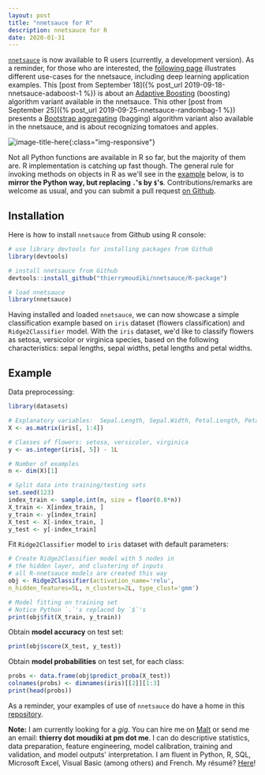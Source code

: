 ```yaml
---
layout: post
title: "nnetsauce for R"
description: nnetsauce for R
date: 2020-01-31
---
```



[`nnetsauce`](https://github.com/thierrymoudiki/nnetsauce) is now available to R users (currently, a development version). As a reminder, for those who are interested, the [following page](https://thierrymoudiki.github.io/software/nnetsauce/index.html) illustrates different use-cases for the nnetsauce, including deep learning application examples. This [post from September 18]({% post_url 2019-09-18-nnetsauce-adaboost-1 %}) is about an [Adaptive Boosting](https://en.wikipedia.org/wiki/AdaBoost) (boosting) algorithm variant available in the nnetsauce. This other [post from September 25]({% post_url 2019-09-25-nnetsauce-randombag-1 %}) presents a [Bootstrap aggregating](https://en.wikipedia.org/wiki/Bootstrap_aggregating) (bagging) algorithm variant also available in the nnetsauce, and is about recognizing tomatoes and apples.

![image-title-here]({{base}}/images/2020-01-31/2020-01-31-image1.png){:class="img-responsive"}

Not all Python functions are available in R so far, but the majority of them are. R implementation is catching up fast though. The general rule for invoking methods on objects in R as we'll see in the [example](#Example) below, is to __mirror the Python way, but replacing `.`'s by `$`'s__. Contributions/remarks are welcome as usual, and you can submit a pull request [on Github](https://github.com/thierrymoudiki/nnetsauce/R-package).


## Installation 

Here is how to install `nnetsauce` from Github using R console: 

```r
# use library devtools for installing packages from Github 
library(devtools)

# install nnetsauce from Github 
devtools::install_github("thierrymoudiki/nnetsauce/R-package")

# load nnetsauce
library(nnetsauce)
```

Having installed and loaded `nnetsauce`, we can now showcase a simple classification example based on `iris` dataset (flowers classification) and `Ridge2Classifier` model. With the `iris` dataset, we'd like to classify flowers as setosa, versicolor or virginica species, based on the following characteristics: sepal lengths, sepal widths, petal lengths and petal widths. 


## Example 

Data preprocessing: 

```r
library(datasets)

# Explanatory variables:  Sepal.Length, Sepal.Width, Petal.Length, Petal.Width
X <- as.matrix(iris[, 1:4])

# Classes of flowers: setosa, versicolor, virginica
y <- as.integer(iris[, 5]) - 1L

# Number of examples
n <- dim(X)[1]

# Split data into training/testing sets
set.seed(123)
index_train <- sample.int(n, size = floor(0.8*n))
X_train <- X[index_train, ]
y_train <- y[index_train]
X_test <- X[-index_train, ]
y_test <- y[-index_train] 
```

Fit `Ridge2Classifier` model to `iris` dataset with default parameters: 

```r
# Create Ridge2Classifier model with 5 nodes in 
# the hidden layer, and clustering of inputs
# all R-nnetsauce models are created this way
obj <- Ridge2Classifier(activation_name='relu', 
n_hidden_features=5L, n_clusters=2L, type_clust='gmm')

# Model fitting on training set 
# Notice Python `.`'s replaced by `$`'s
print(obj$fit(X_train, y_train))
```

Obtain __model accuracy__ on test set: 

```r
print(obj$score(X_test, y_test))
```

Obtain __model probabilities__ on test set, for each class: 

```r
probs <- data.frame(obj$predict_proba(X_test))
colnames(probs) <- dimnames(iris)[[2]][1:3]
print(head(probs))
```

As a reminder, your examples of use of `nnetsauce` do have a home in this [repository](https://github.com/thierrymoudiki/nnetsauce/tree/master/nnetsauce/demo). 


__Note:__ I am currently looking for a _gig_. You can hire me on [Malt](https://www.malt.fr/profile/thierrymoudiki) or send me an email: __thierry dot moudiki at pm dot me__. I can do descriptive statistics, data preparation, feature engineering, model calibration, training and validation, and model outputs' interpretation. I am fluent in Python, R, SQL, Microsoft Excel, Visual Basic (among others) and French. My résumé? [Here]({{base}}/cv/thierry-moudiki.pdf)!



